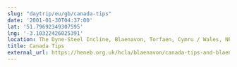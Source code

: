 ```yaml
---
slug: "daytrip/eu/gb/canada-tips"
date: '2001-01-30T04:37:00'
lat: '51.79692349307595'
lng: '-3.10322426025391'
location: The Dyne-Steel Incline, Blaenavon, Torfaen, Cymru / Wales, NP4 9SS, United Kingdom
title: Canada Tips
external_url: https://heneb.org.uk/hcla/blaenavon/canada-tips-and-blaen-pig/
---
```



